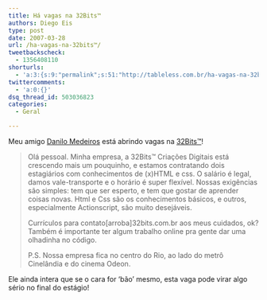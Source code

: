 ```yaml
---
title: Há vagas na 32Bits™
authors: Diego Eis
type: post
date: 2007-03-28
url: /ha-vagas-na-32bits™/
tweetbackscheck:
  - 1356408110
shorturls:
  - 'a:3:{s:9:"permalink";s:51:"http://tableless.com.br/ha-vagas-na-32bits%e2%84%a2";s:7:"tinyurl";s:26:"http://tinyurl.com/3zu83uh";s:4:"isgd";s:19:"http://is.gd/8MQyc3";}'
twittercomments:
  - 'a:0:{}'
dsq_thread_id: 503036823
categories:
  - Geral

---
```

Meu amigo [Danilo Medeiros][1] está abrindo vagas na [32Bits™][2]!

> Olá pessoal. Minha empresa, a 32Bits™ Criações Digitais está crescendo mais um pouquinho, e estamos contratando dois estagiários com conhecimentos de (x)HTML e css. O salário é legal, damos vale-transporte e o horário é super flexível. Nossas exigências são simples: tem que ser esperto, e tem que gostar de aprender coisas novas. Html e Css são os conhecimentos básicos, e outros, especialmente Actionscript, são muito desejáveis.
> 
> Currículos para contato[arroba]32bits.com.br aos meus cuidados, ok? Também é importante ter algum trabalho online pra gente dar uma olhadinha no código.
> 
> P.S. Nossa empresa fica no centro do Rio, ao lado do metrô Cinelândia e do cinema Odeon.

Ele ainda intera que se o cara for &#8216;bão&#8217; mesmo, esta vaga pode virar algo sério no final do estágio!

 [1]: http://www.digitalminds.com.br/blog/
 [2]: http://www.32bits.com.br/
